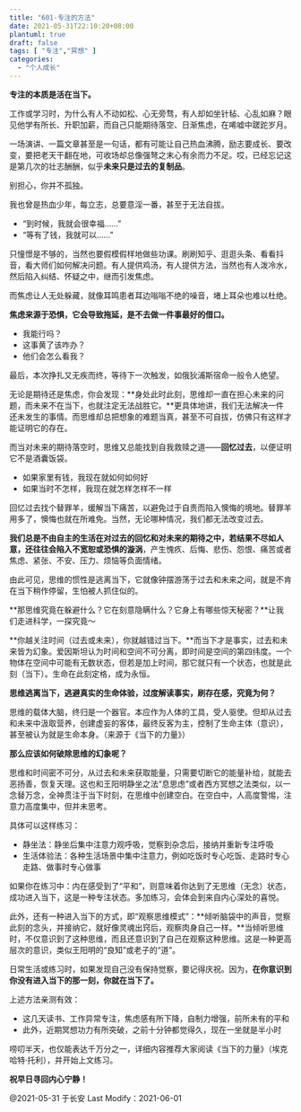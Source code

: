 ```yaml
---
title: "601-专注的方法"
date: 2021-05-31T22:10:20+08:00
plantuml: true
draft: false
tags: [ "专注","冥想" ]
categories:
  - "个人成长"
---
```


**专注的本质是活在当下。**

工作或学习时，为什么有人不动如松、心无旁骛，有人却如坐针毡、心乱如麻？眼见他学有所长、升职加薪，而自己只能期待落空、日渐焦虑，在唏嘘中蹉跎岁月。

一场演讲、一篇文章甚至是一句话，都有可能让自己热血沸腾，励志要成长、要改变，要把老天干翻在地，可收场却总像强弩之末心有余而力不足。哎，已经忘记这是第几次的壮志酬酬，似乎**未来只是过去的复制品**。

别担心，你并不孤独。

我也曾是热血少年，每立志，总要意淫一番，甚至于无法自拔。

- “到时候，我就会很幸福……”
- “等有了钱，我就可以……”

只憧憬是不够的，当然也要假模假样地做些功课。刷刷知乎、逛逛头条、看看抖音，看大师们如何解决问题。有人提供鸡汤，有人提供方法，当然也有人泼冷水，然后陷入纠结、怀疑之中，继而引发焦虑。

而焦虑让人无处躲藏，就像耳鸣患者耳边嗡嗡不绝的噪音，堵上耳朵也难以杜绝。

**焦虑来源于恐惧，它会导致拖延，是不去做一件事最好的借口。**

- 我能行吗？
- 这事黄了该咋办？
- 他们会怎么看我？

最后，本次挣扎又无疾而终，等待下一次触发，如俄狄浦斯宿命一般令人绝望。

无论是期待还是焦虑，你会发现：**身处此时此刻，思维却一直在担心未来的问题，而未来不在当下，也就注定无法战胜它。**更具体地讲，我们无法解决一件还未发生的事情。而思维却总把想象的难题当真，甚至不可自拔，仿佛只有这样才能证明它的存在。

而当对未来的期待落空时，思维又总能找到自我救赎之道——**回忆过去**，以便证明它不是酒囊饭袋。

- 如果家里有钱，我现在就如何如何好
- 如果当时不怎样，我现在就怎样怎样不一样

回忆过去找个替罪羊，缓解当下痛苦，以避免过于自责而陷入懊悔的境地。替罪羊用多了，懊悔也就在所难免。当然，无论哪种情况，我们都无法改变过去。

**我们总是不由自主的生活在对过去的回忆和对未来的期待之中，若结果不尽如人意，还往往会陷入不宽恕或恐惧的漩涡**，产生愧疚、后悔、悲伤、怨恨、痛苦或者焦虑、紧张、不安、压力、烦恼等负面情绪。

由此可见，思维的惯性是逃离当下，它就像钟摆游荡于过去和未来之间，就是不肯在当下稍作停留，生怕被人抓住似的。

**那思维究竟在躲避什么？它在刻意隐瞒什么？它身上有哪些惊天秘密？**让我们走进科学，一探究竟～

**你越关注时间（过去或未来），你就越错过当下。**而当下才是事实，过去和未来皆为幻象。爱因斯坦认为时间和空间不可分离，即时间是空间的第四纬度。一个物体在空间中可能有无数状态，但若是加上时间，那它就只有一个状态，也就是此刻（当下）。生命在此刻定格，成为永恒。

**思维逃离当下，逃避真实的生命体验，过度解读事实，刷存在感，究竟为何？**

思维的载体大脑，终归是一个器官。本应作为人体的工具，受人驱使。但却从过去和未来中汲取营养，创建虚妄的客体，最终反客为主，控制了生命主体（意识），甚至被认为就是生命本身。（来源于《当下的力量》）

**那么应该如何破除思维的幻象呢？**

思维和时间密不可分，从过去和未来获取能量，只需要切断它的能量补给，就能去恶扬善，恢复天理。这也和王阳明静坐之法“息思虑”或者西方冥想之法类似，以一念替万念，全神贯注于当下时刻，在思维中创建空白。在空白中，人高度警惕，注意力高度集中，但并未思考。

具体可以这样练习：

- 静坐法：静坐后集中注意力观呼吸，觉察到杂念后，接纳并重新专注呼吸
- 生活体验法：各种生活场景中集中注意力，例如吃饭时专心吃饭、走路时专心走路、做事时专心做事

如果你在练习中：内在感受到了“平和”，则意味着你达到了无思维（无念）状态，成功进入当下，这是一种专注状态。多加练习，会体会到来自内心深处的喜悦。

此外，还有一种进入当下的方式，即“观察思维模式”：**倾听脑袋中的声音，觉察此刻的念头，并接纳它，就好像灵魂出窍后，观察肉身自己一样。**当倾听思维时，不仅意识到了这种思维，而且还意识到了自己在观察这种思维。这是一种更高层次的意识，类似王阳明的“良知”或老子的“道”。

日常生活或练习时，如果发现自己没有保持觉察，要记得庆祝。因为，**在你意识到你没有进入当下的那一刻，你就在当下了。**

上述方法亲测有效：

- 这几天读书、工作异常专注，焦虑感有所下降，自制力增强，前所未有的平和
- 此外，近期冥想功力有所突破，之前十分钟都觉得久，现在一坐就是半小时

唠叨半天，也仅能表达千万分之一，详细内容推荐大家阅读《当下的力量》（埃克哈特·托利），并开始上文练习。

**祝早日寻回内心宁静！**

@2021-05-31 于长安 Last Modify：2021-06-01